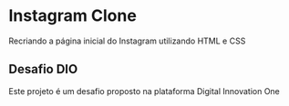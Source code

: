 # Instagram Clone

Recriando a página inicial do Instagram utilizando HTML e CSS

## Desafio DIO

Este projeto é um desafio proposto na plataforma Digital Innovation One
